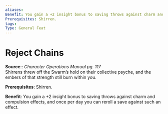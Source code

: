 ```yaml
---
aliases: 
Benefit: You gain a +2 insight bonus to saving throws against charm and compulsion effects, and once per day you can reroll a save against such an effect.
Prerequisites: Shirren.
tags: 
Type: General Feat
---
```


# Reject Chains

**Source**:: _Character Operations Manual pg. 117_  
Shirrens threw off the Swarm’s hold on their collective psyche, and the embers of that strength still burn within you.

**Prerequisites**: Shirren.

**Benefit**: You gain a +2 insight bonus to saving throws against charm and compulsion effects, and once per day you can reroll a save against such an effect.
